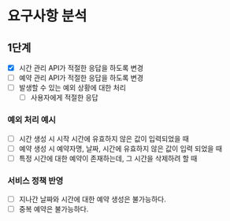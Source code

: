 # 요구사항 분석

## 1단계

- [x] 시간 관리 API가 적절한 응답을 하도록 변경 
- [ ] 예약 관리 API가 적절한 응답을 하도록 변경
- [ ] 발생할 수 있는 예외 상황에 대한 처리
  - [ ] 사용자에게 적절한 응답 

### 예외 처리 예시
- [ ] 시간 생성 시 시작 시간에 유효하지 않은 값이 입력되었을 때
- [ ] 예약 생성 시 예약자명, 날짜, 시간에 유효하지 않은 값이 입력 되었을 때
- [ ] 특정 시간에 대한 예약이 존재하는데, 그 시간을 삭제하려 할 때

### 서비스 정책 반영
- [ ] 지나간 날짜와 시간에 대한 예약 생성은 불가능하다.
- [ ] 중복 예약은 불가능하다.
